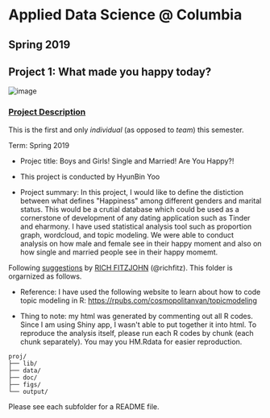 # Applied Data Science @ Columbia
## Spring 2019
## Project 1: What made you happy today?

![image](figs/title.jpeg)

### [Project Description](doc/Proj1_desc.md)
This is the first and only *individual* (as opposed to *team*) this semester. 

Term: Spring 2019

+ Projec title: Boys and Girls! Single and Married! Are You Happy?! 
+ This project is conducted by HyunBin Yoo

+ Project summary: In this project, I would like to define the distiction between what defines "Happiness" among different genders and marital status. This would be a crutial database which could be used as a cornerstone of development of any dating application such as Tinder and eharmony. I have used statistical analysis tool such as proportion graph, wordcloud, and topic modeling. We were able to conduct analysis on how male and female see in their happy moment and also on how single and married people see in their happy momemt. 


Following [suggestions](http://nicercode.github.io/blog/2013-04-05-projects/) by [RICH FITZJOHN](http://nicercode.github.io/about/#Team) (@richfitz). This folder is orgarnized as follows.

+ Reference: I have used the following website to learn about how to code topic modeling in R: https://rpubs.com/cosmopolitanvan/topicmodeling 

+ Thing to note: my html was generated by commenting out all R codes. Since I am using Shiny app, I wasn't able to put together it into html. To reproduce the analysis itself, please run each R codes by chunk (each chunk separately). You may you HM.Rdata for easier reproduction.


```
proj/
├── lib/
├── data/
├── doc/
├── figs/
└── output/
```

Please see each subfolder for a README file.
